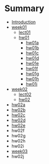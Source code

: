 # Summary

* [Introduction](README.md)
* [week01](week01/week01.md)
   * [lect01](week01/lect01.md)
   * [hw01](week01/hw01.md)
       * [hw01a](week01/hw01/hw01a.md)
       * [hw01b](week01/hw01/hw01b.md)
       * [hw01c](week01/hw01/hw01c.md)
       * [hw01d](week01/hw01/hw01d.md)
       * [hw01e](week01/hw01/hw01e.md)
       * [hw01f](week01/hw01/hw01f.md)
       * [hw01g](week01/hw01/hw01g.md)
       * [hw01h](week01/hw01/hw01h.md)
       * [hw01i](week01/hw01/hw01i.md)
* [week02](week02/week02.md)
   * [lect02](week02/lect02.md)
   * [hw02](week02/hw02.md)
* [hw02a](week02/hw02/hw02a.md)
* [hw02b](week02/hw02/hw02b.md)
* [hw02c](week02/hw02/hw02c.md)
* [hw02d](week02/hw02/hw02d.md)
* [hw02e](week02/hw02/hw02e.md)
* hw02f
* hw02g
* hw02h
* hw02i
* [week03](week03/week03.md)
* hw02j

